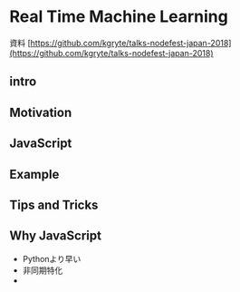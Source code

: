# Real Time Machine Learning


資料
[https://github.com/kgryte/talks-nodefest-japan-2018](https://github.com/kgryte/talks-nodefest-japan-2018)
## intro


## Motivation

## JavaScript

## Example

## Tips and Tricks



## Why JavaScript
* Pythonより早い
* 非同期特化
* 
